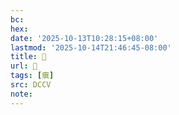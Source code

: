 ```yaml
---
bc:
hex:
date: '2025-10-13T10:28:15+08:00'
lastmod: '2025-10-14T21:46:45-08:00'
title: 􄠋
url: 􄠋
tags: [瘨]
src: DCCV
note:
---
```

